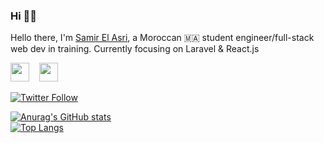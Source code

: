 ### Hi 👋🏼

Hello there, I'm <a href="https://github.com/samir-el-asri">Samir El Asri</a>, a Moroccan 🇲🇦 student engineer/full-stack web dev in training. Currently focusing on Laravel & React.js

<a href="https://linkedin.com/in/samir-el-asri"><img width="30px" src="https://img.icons8.com/color/144/000000/linkedin-circled--v1.png"/></a>
&nbsp;&nbsp;
<a href="https://twitter.com/samir_el_asri"><img width="30px" src="https://img.icons8.com/color/144/000000/twitter-circled--v1.png"/>
  
<div><img alt="Twitter Follow" src="https://img.shields.io/twitter/follow/samir_el_asri?style=for-the-badge"></div>

[![Anurag's GitHub stats](https://github-readme-stats.vercel.app/api?username=samir-el-asri&theme=github_dark)](https://github.com/anuraghazra/github-readme-stats)<br>
[![Top Langs](https://github-readme-stats.vercel.app/api/top-langs/?username=samir-el-asri&theme=github_dark)](https://github.com/anuraghazra/github-readme-stats)
